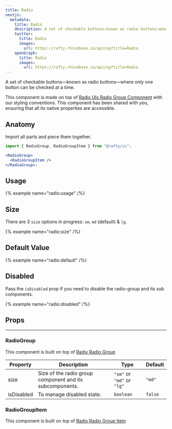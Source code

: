```yaml
---
title: Radio
nextjs:
  metadata:
    title: Radio
    description: A set of checkable buttons—known as radio buttons—where only one button can be checked at a time.
    twitter:
      title: Radio
      images:
        url: https://rafty.rhinobase.io/api/og?title=Radio
    openGraph:
      title: Radio
      images:
        url: https://rafty.rhinobase.io/api/og?title=Radio
---
```


A set of checkable buttons—known as radio buttons—where only one button can be checked at a time.

This component is made on top of [Radix UIs Radio Group Component](https://www.radix-ui.com/primitives/docs/components/radio-group) with our styling conventions. This component has been shared with you, ensuring that all its native properties are accessible.

## Anatomy

Import all parts and piece them together.

```jsx
import { RadioGroup, RadioGroupItem } from "@rafty/ui";

<RadioGroup>
  <RadioGroupItem />
</RadioGroup>;
```

## Usage

{% example name="radio:usage" /%}

## Size

There are 3 `size` options in progress: `sm`, `md` (default) & `lg`.

{% example name="radio:size" /%}

## Default Value

{% example name="radio:default" /%}

## Disabled

Pass the `isDisabled` prop if you need to disable the radio-group and its sub components.

{% example name="radio:disabled" /%}

## Props

---

### RadioGroup

This component is built on top of [Radix Radio Group](https://www.radix-ui.com/primitives/docs/components/radio-group#root)

| Property   | Description                                              | Type                       | Default |
| ---------- | -------------------------------------------------------- | -------------------------- | ------- |
| size       | Size of the radio group component and its subcomponents. | `"sm"` or `"md"` or `"lg"` | `"md"`  |
| isDisabled | To manage disabled state.                                | `boolean`                  | `false` |

### RadioGroupItem

This component is built on top of [Radix Radio Group Item](https://www.radix-ui.com/primitives/docs/components/radio-group#item)
